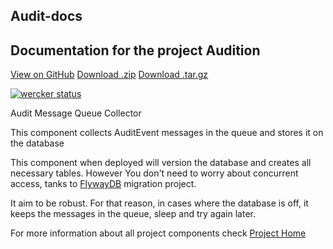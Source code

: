 
<section class="page-header">
      <h1 class="project-name">Audit-docs</h1>
      <h2 class="project-tagline">Documentation for the project Audition</h2>
      <a href="https://github.com/atende/audit-mq-collector" class="btn btn-primary">View on GitHub</a>
      <a href="https://github.com/atende/audit-mq-collector/zipball/master" class="btn btn-primary">Download .zip</a>
      <a href="https://github.com/atende/audit-mq-collector/tarball/master" class="btn btn-primary">Download .tar.gz</a>
</section>

[![wercker status](https://app.wercker.com/status/8f0659a0ebfe7d2587279599cab8b6f3/m "wercker status")](https://app.wercker.com/project/bykey/8f0659a0ebfe7d2587279599cab8b6f3)

Audit Message Queue Collector

This component collects AuditEvent messages in the queue and stores it on the database

This component when deployed will version the database and creates all necessary tables. However You don't need to worry about
concurrent access, tanks to [FlywayDB] migration project.

It aim to be robust. For that reason, in cases where the database is off, it keeps the messages in the queue, sleep
and try again later.

For more information about all project components check [Project Home]

[FlywayDB]:http://flywaydb.org
[Project Home]:https://atende.github.io/audit-docs